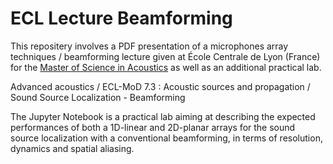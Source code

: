 # ECL Lecture Beamforming

This repositery involves a PDF presentation of a microphones array techniques / beamforming lecture given at École Centrale de Lyon (France) for the [Master of Science in Acoustics](https://master-acoustics.ec-lyon.fr/index.php) as well as an additional practical lab.

Advanced acoustics / ECL-MoD 7.3 : Acoustic sources and propagation / Sound Source Localization - Beamforming

The Jupyter Notebook is a practical lab aiming at describing the expected performances of both a 1D-linear and 2D-planar arrays for the sound source localization with a conventional beamforming, in terms of resolution, dynamics and spatial aliasing.


